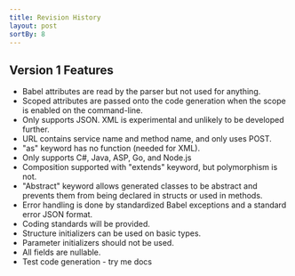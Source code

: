 ```yaml
---
title: Revision History
layout: post
sortBy: 8
---
```


Version 1 Features
------------------

* Babel attributes are read by the parser but not used for anything.
* Scoped attributes are passed onto the code generation when the scope is enabled on the command-line.
* Only supports JSON. XML is experimental and unlikely to be developed further.
* URL contains service name and method name, and only uses POST.
* "as" keyword has no function (needed for XML).
* Only supports C#, Java, ASP, Go, and Node.js
* Composition supported with "extends" keyword, but polymorphism is not.
* "Abstract" keyword allows generated classes to be abstract and prevents them from being declared in structs or used in methods.
* Error handling is done by standardized Babel exceptions and a standard error JSON format.
* Coding standards will be provided.
* Structure initializers can be used on basic types.
* Parameter initializers should not be used.
* All fields are nullable.
* Test code generation - try me docs
